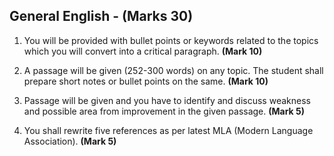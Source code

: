 ## General English - (Marks 30)

1. You will be provided with bullet points or keywords related to the topics which you will convert into a critical paragraph. **(Mark 10)**

2. A passage will be given (252-300 words) on any topic. The student shall prepare short notes or bullet points on the same. **(Mark 10)**

3. Passage will be given and you have to identify and discuss weakness and possible area from improvement in the given passage. **(Mark 5)**

4. You shall rewrite five references as per latest MLA (Modern Language Association). **(Mark 5)**
